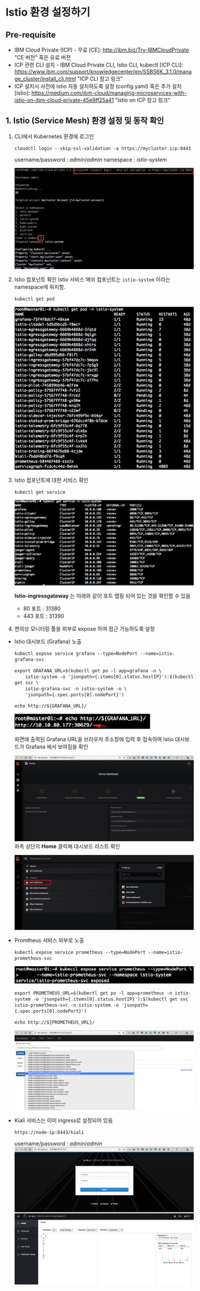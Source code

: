 # Istio 환경 설정하기

## Pre-requisite
* IBM Cloud Private (ICP) -  무료 [CE]: http://ibm.biz/Try-IBMCloudPrivate "CE 버전" 혹은 유료 버전  
* ICP 관련 CLI 설치 - IBM Cloud Private CLI, Istio CLI, kubectl [ICP CLI]: https://www.ibm.com/support/knowledgecenter/en/SSBS6K_3.1.0/manage_cluster/install_cli.html "ICP CLI 참고 링크"
* ICP 설치시 사전에 Istio 자동 설치하도록 설정 (config.yaml) 혹은 추가 설치 [istio]: https://medium.com/ibm-cloud/managing-microservices-with-istio-on-ibm-cloud-private-45e9ff25a41 "Istio on ICP 참고 링크"


## 1. Istio (Service Mesh) 환경 설정 및 동작 확인
1. CLI에서 Kubernetes 환경에 로그인
      ~~~
      cloudctl login --skip-ssl-validation -a https://mycluster.icp:8443
      ~~~
      username/password : *admin*/*admin*
      namespace : *istio-system*

      ![istio img](./images/istio-setup-20.png)

1. Istio 컴포넌트 확인
Istio 서비스 메쉬 컴포넌트는 `istio-system` 이라는 namespace에 위치함.
      ~~~
      kubectl get pod
      ~~~

      ![istio pod list](./images/istio-setup-1.png)

1. Istio 컴포넌트에 대한 서비스 확인
      ~~~
      kubectl get service
      ~~~

      ![istio service list](./images/istio-setup-2.png)

      **Istio-ingressgateway** 는 아래와 같이 포트 맵핑 되어 있는 것을 확인할 수 있음
      * 80 포트 : 31380
      * 443 포트 : 31390
1. 편의상 모니터링 툴을 외부로 expose 하여 접근 가능하도록 설정
* Istio 대시보드 (Grafana) 노출  
    
  ```
  kubectl expose service grafana --type=NodePort --name=istio-grafana-svc
  ```
  ```
  export GRAFANA_URL=$(kubectl get po -l app=grafana -n \
      istio-system -o 'jsonpath={.items[0].status.hostIP}'):$(kubectl get svc \
      istio-grafana-svc -n istio-system -o \
      'jsonpath={.spec.ports[0].nodePort}')
  ```

  ```
  echo http://${GRAFANA_URL}/
  ```
  ![istio Grafana url](./images/istio-setup-3.png)

  화면에 출력된 Grafana URL을 브라우저 주소창에 입력 후 접속하여 Istio 대시보드가 Grafana 에서 보여짐을 확인


  ![istio Grafana url](./images/istio-setup-4.png)
  좌측 상단의 **Home** 클릭해 대시보드 리스트 확인

  ![istio Grafana url](./images/istio-setup-5.png)


* Promtheus 서비스 외부로 노출
  ~~~
  kubectl expose service prometheus --type=NodePort --name=istio-prometheus-svc 
  ~~~
  ![istio Grafana url](./images/istio-setup-6.png)
  ~~~
  export PROMETHEUS_URL=$(kubectl get po -l app=prometheus -n istio-system -o 'jsonpath={.items[0].status.hostIP}'):$(kubectl get svc istio-prometheus-svc -n istio-system -o 'jsonpath={.spec.ports[0].nodePort}')
  ~~~
  ~~~
  echo http://${PROMETHEUS_URL}/
  ~~~

  ![istio prometheus](./images/istio-setup-7.png)

* Kiali 서비스는 이미 ingress로 설정되어 있음 
  ~~~
  https://node-ip:8443/kiali
  ~~~
  username/password : *admin*/*admin*
  ![istio kiali 1](./images/istio-setup-8.png)
  ![istio kiali 2](./images/istio-setup-9.png)

<!--2. istioctl 설치하기 (SKIP!)
2-1. 최신 버전 istioctl 다운로드
~~~
export ISTIO_VERSION=1.0.4
curl -L https://git.io/getLatestIstio | sh -
~~~

istioctl 설치됨을 확인
~~~
istioctl version
~~~

![istioctl version](./images/istio-setup-10.png)

2-2. Istio 폴더로 이동
~~~
cd istio-1.0.4
export PATH=$PWD/bin:$PATH
~~~
-->
